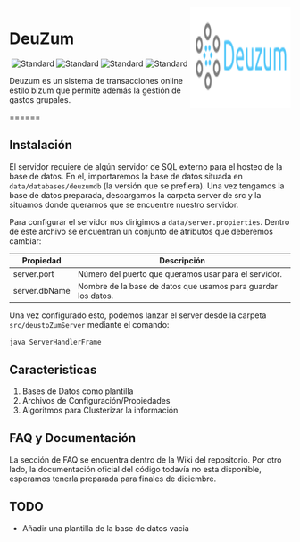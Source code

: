 <img align="right" width="180" height="180" src="/data/img/logo.png?raw=true">

# DeuZum 
<div align="center"> 
<img src="https://img.shields.io/badge/Cliente-Android%20%7C%20Windows-brightgreen?style=flat-square"
      alt="Standard" />
      <img src="https://img.shields.io/badge/Servidor-Java-informational?style=flat-square"
      alt="Standard" />
      <img src="https://img.shields.io/badge/Java-8-yellow?style=flat-square&logo=java"
      alt="Standard" />
      <img src="https://img.shields.io/badge/Android_SDK-15-green?style=flat-square&logo=android"
      alt="Standard" />
</div>


Deuzum es un sistema de transacciones online estilo bizum que permite además la gestión de gastos grupales. 

======

## Instalación

El servidor requiere de algún servidor de SQL externo para el hosteo de la base de datos. En el, importaremos la base de datos situada en `data/databases/deuzumdb` (la versión que se prefiera). Una vez tengamos la base de datos preparada, descargamos la carpeta server de src y la situamos donde queramos que se encuentre nuestro servidor.

Para configurar el servidor nos dirigimos a `data/server.propierties`. Dentro de este archivo se encuentran un conjunto de atributos que deberemos cambiar:

  

|Propiedad     | Descripción                                                  |
|------------- | -------------------------------------------------------------|
|server.port   | Número del puerto que queramos usar para el servidor.        |
|server.dbName | Nombre de la base de datos que usamos para guardar los datos.|

Una vez configurado esto, podemos lanzar el server desde la carpeta `src/deustoZumServer` mediante el comando:

    java ServerHandlerFrame



## Caracteristicas

1. Bases de Datos como plantilla
2. Archivos de Configuración/Propiedades
3. Algoritmos para Clusterizar la información

## FAQ y Documentación

La sección de FAQ se encuentra dentro de la Wiki del repositorio. Por otro lado, la documentación oficial del código todavía no esta disponible, esperamos tenerla preparada para finales de diciembre.

## TODO

- Añadir una plantilla de la base de datos vacia